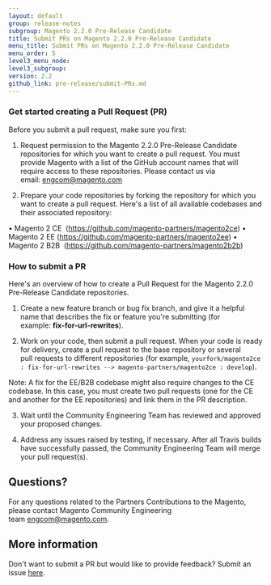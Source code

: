 ```yaml
---
layout: default
group: release-notes
subgroup: Magento 2.2.0 Pre-Release Candidate
title: Submit PRs on Magento 2.2.0 Pre-Release Candidate 
menu_title: Submit PRs on Magento 2.2.0 Pre-Release Candidate
menu_order: 5
level3_menu_node: 
level3_subgroup: 
version: 2.2
github_link: pre-release/submit-PRs.md
---
```




### Get started creating a Pull Request (PR)

Before you submit a pull request, make sure you first:

1.	Request permission to the Magento 2.2.0 Pre-Release Candidate repositories for which you want to create a pull request. You must provide Magento with a list of the GitHub account names that will require access to these repositories. Please contact us via email: engcom@magento.com

2.	Prepare your code repositories by forking the repository for which you want to create a pull request. Here's a list of all available codebases and their associated repository:

•	Magento 2 CE  (https://github.com/magento-partners/magento2ce)
•	Magento 2 EE (https://github.com/magento-partners/magento2ee)
•	Magento 2 B2B  (https://github.com/magento-partners/magento2b2b)


### How to submit a PR

Here's an overview of how to create a Pull Request for the Magento 2.2.0 Pre-Release Candidate repositories. 

1.	Create a new feature branch or bug fix branch, and give it a helpful name that describes the fix or feature you're submitting (for example: **fix-for-url-rewrites**).

2.	Work on your code, then submit a pull request. When your code is ready for delivery, create a pull request to the base repository or several pull requests to different repositories (for example, `yourfork/magento2ce : fix-for-url-rewrites --> magento-partners/magento2ce : develop`).  

Note: A fix for the EE/B2B codebase might also require changes to the CE codebase. In this case, you must create two pull requests (one for the CE and another for the EE repositories) and link them in the PR description. 

3.	Wait until the Community Engineering Team has reviewed and approved your proposed changes.

4.	Address any issues raised by testing, if necessary. After all Travis builds have successfully passed, the Community Engineering Team will merge your pull request(s).


## Questions?
For any questions related to the Partners Contributions to the Magento, please contact Magento Community Engineering team engcom@magento.com.


## More information 

Don't want to submit a PR but would like to provide feedback? Submit an issue [here](https://github.com/magento/magento2/issues).





